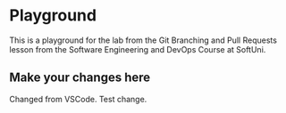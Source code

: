 # Playground
This is a playground for the lab from the Git Branching and Pull Requests lesson from the Software Engineering and DevOps Course at SoftUni.

## Make your changes here
Changed from VSCode.
Test change.